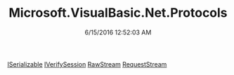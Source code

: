 ﻿---
title: Microsoft.VisualBasic.Net.Protocols
date: 6/15/2016 12:52:03 AM
---

[ISerializable](T-Microsoft.VisualBasic.Net.Protocols.ISerializable.html)
[IVerifySession](T-Microsoft.VisualBasic.Net.Protocols.IVerifySession.html)
[RawStream](T-Microsoft.VisualBasic.Net.Protocols.RawStream.html)
[RequestStream](T-Microsoft.VisualBasic.Net.Protocols.RequestStream.html)
